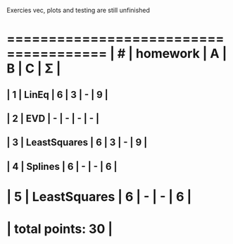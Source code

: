 Exercies vec, plots and testing are still unfinished

 ======================================
| #  | homework      | A | B | C | Σ   |
 ======================================
| 1  | LinEq         | 6 | 3 | - | 9  |
---------------------------------------
| 2  | EVD           | - | - | - |  -  |
---------------------------------------
| 3  | LeastSquares  | 6 | 3 | - |  9  |
---------------------------------------
| 4  | Splines       | 6 | - | - |  6  |
---------------------------------------
| 5  | LeastSquares  | 6 | - | - |  6  |
 ======================================
|                    total points: 30  |
 ======================================
